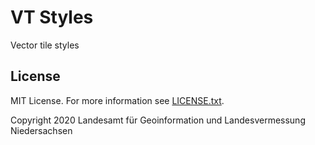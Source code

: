 # VT Styles
Vector tile styles

## License
MIT License. For more information see [LICENSE.txt](LICENSE.txt).

Copyright 2020 Landesamt für Geoinformation und Landesvermessung Niedersachsen
